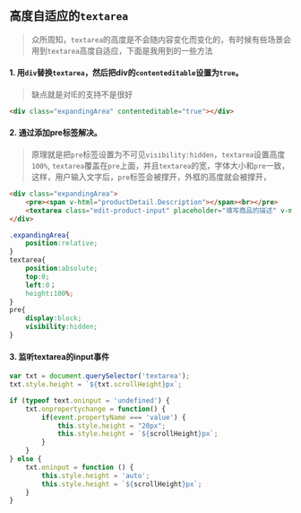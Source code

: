 ## 高度自适应的`textarea`
> 众所周知，`textarea`的高度是不会随内容变化而变化的，有时候有些场景会用到`textarea`高度自适应，下面是我用到的一些方法

#### 1. 用`div`替换`textarea`，然后把div的`contenteditable`设置为`true`。
> 缺点就是对IE的支持不是很好
```html
<div class="expandingArea" contenteditable="true"></div>
```

#### 2. 通过添加pre标签解决。
> 原理就是把`pre`标签设置为不可见`visibility:hidden`，`textarea`设置高度`100%`, `textarea`覆盖在`pre`上面，并且`textarea`的宽，字体大小和`pre`一致，这样，用户输入文字后，`pre`标签会被撑开，外框的高度就会被撑开，
```html
<div class="expandingArea">
    <pre><span v-html="productDetail.Description"></span><br></pre>
    <textarea class="edit-product-input" placeholder="填写商品的描述" v-model="productDetail.Description" maxlength="100"></textarea>
</div>
```
```css
.expandingArea{
    position:relative;
}
textarea{
    position:absolute;
    top:0;
    left:0；
    height:100%;
}
pre{
    display:block;
    visibility:hidden;
}
```

#### 3. 监听textarea的input事件
```js
var txt = document.querySelector('textarea');
txt.style.height = `${txt.scrollHeight}px`;

if (typeof text.oninput = 'undefined') {
    txt.onpropertychange = function() {
        if(event.propertyName === 'value') {
            this.style.height = "20px";
            this.style.height = `${scrollHeight}px`;
        }
    }
} else {
    txt.oninput = function () {
        this.style.height = 'auto';
        this.style.height = `${scrollHeight}px`;
    }
}
```